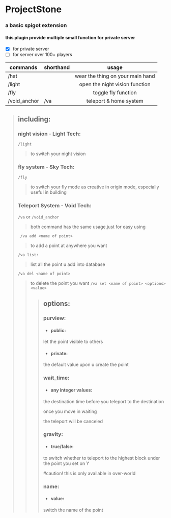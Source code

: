 # ProjectStone
### a basic spigot extension

#### this plugin provide multiple small function for private server
- [x] for private server
- [ ] for server over 100+ players

| commands     | shorthand |              usage               |
|--------------|-----------|:--------------------------------:|
| /hat         |           | wear the thing on your main hand |
| /light       |           |  open the night vision function  |
| /fly         |           |       toggle fly function        |
| /void_anchor | /va       |      teleport & home system      |

> ## including:
> ### night vision - Light Tech:
>  ` /light `
>> to switch your night vision
>
> ### fly system - Sky Tech:
>  ` /fly `
>>  to switch your fly mode as creative in origin mode,
>>  especially useful in building
>
> ### Teleport System - Void Tech:
> ` /va ` or ` /void_anchor `
>>  both command has the same usage,just for easy using
> 
>  ` /va add <name of point>`
>>  to add a point at anywhere you want
> 
>  `/va list:`
>> list all the point u add into database 
> 
> `/va del <name of point>`
>> to delete the point you want
>  `/va set <name of point> <options> <value>`
>>>## options:
>>> ### purview:
>>> * #### public:
>>>  let the point visible to others
>>> * #### private:
>>>  the default value upon u create the point
>>>
>>> ### wait_time:
>>> * #### any integer values:
>>>  the destination time before you teleport to the destination
>>> 
>>>  once you move in waiting
>>> 
>>>  the teleport will be canceled
>>>
>>> ### gravity:
>>> * #### true/false:
>>>  to switch whether to teleport to the highest block under the point you set on Y
>>> 
>>>  #caution! this is only available in over-world
>>> ### name:
>>>  * #### value:
>>>   switch the name of the point

